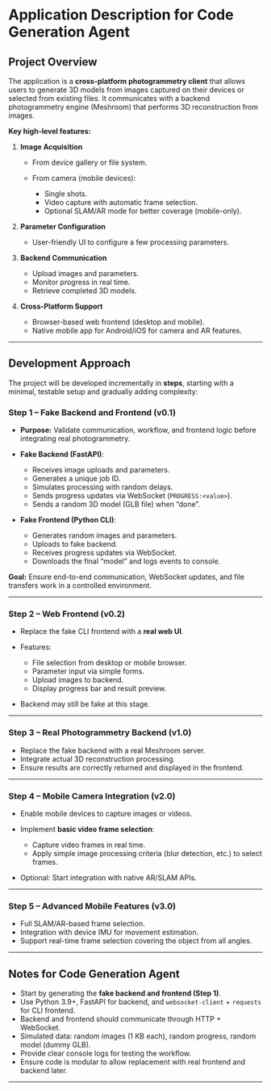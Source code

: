 # **Application Description for Code Generation Agent**

## **Project Overview**

The application is a **cross-platform photogrammetry client** that allows users to generate 3D models from images captured on their devices or selected from existing files. It communicates with a backend photogrammetry engine (Meshroom) that performs 3D reconstruction from images.

**Key high-level features:**

1. **Image Acquisition**

   * From device gallery or file system.
   * From camera (mobile devices):

     * Single shots.
     * Video capture with automatic frame selection.
     * Optional SLAM/AR mode for better coverage (mobile-only).

2. **Parameter Configuration**

   * User-friendly UI to configure a few processing parameters.

3. **Backend Communication**

   * Upload images and parameters.
   * Monitor progress in real time.
   * Retrieve completed 3D models.

4. **Cross-Platform Support**

   * Browser-based web frontend (desktop and mobile).
   * Native mobile app for Android/iOS for camera and AR features.

---

## **Development Approach**

The project will be developed incrementally in **steps**, starting with a minimal, testable setup and gradually adding complexity:

### **Step 1 – Fake Backend and Frontend (v0.1)**

* **Purpose:** Validate communication, workflow, and frontend logic before integrating real photogrammetry.
* **Fake Backend (FastAPI)**:

  * Receives image uploads and parameters.
  * Generates a unique job ID.
  * Simulates processing with random delays.
  * Sends progress updates via WebSocket (`PROGRESS:<value>`).
  * Sends a random 3D model (GLB file) when “done”.
* **Fake Frontend (Python CLI)**:

  * Generates random images and parameters.
  * Uploads to fake backend.
  * Receives progress updates via WebSocket.
  * Downloads the final “model” and logs events to console.

**Goal:** Ensure end-to-end communication, WebSocket updates, and file transfers work in a controlled environment.

---

### **Step 2 – Web Frontend (v0.2)**

* Replace the fake CLI frontend with a **real web UI**.
* Features:

  * File selection from desktop or mobile browser.
  * Parameter input via simple forms.
  * Upload images to backend.
  * Display progress bar and result preview.
* Backend may still be fake at this stage.

---

### **Step 3 – Real Photogrammetry Backend (v1.0)**

* Replace the fake backend with a real Meshroom server.
* Integrate actual 3D reconstruction processing.
* Ensure results are correctly returned and displayed in the frontend.

---

### **Step 4 – Mobile Camera Integration (v2.0)**

* Enable mobile devices to capture images or videos.
* Implement **basic video frame selection**:

  * Capture video frames in real time.
  * Apply simple image processing criteria (blur detection, etc.) to select frames.
* Optional: Start integration with native AR/SLAM APIs.

---

### **Step 5 – Advanced Mobile Features (v3.0)**

* Full SLAM/AR-based frame selection.
* Integration with device IMU for movement estimation.
* Support real-time frame selection covering the object from all angles.

---

## **Notes for Code Generation Agent**

* Start by generating the **fake backend and frontend (Step 1)**.
* Use Python 3.9+, FastAPI for backend, and `websocket-client` + `requests` for CLI frontend.
* Backend and frontend should communicate through HTTP + WebSocket.
* Simulated data: random images (1 KB each), random progress, random model (dummy GLB).
* Provide clear console logs for testing the workflow.
* Ensure code is modular to allow replacement with real frontend and backend later.

---
